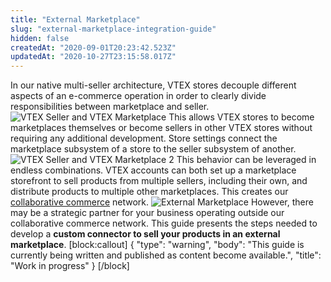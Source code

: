 ```yaml
---
title: "External Marketplace"
slug: "external-marketplace-integration-guide"
hidden: false
createdAt: "2020-09-01T20:23:42.523Z"
updatedAt: "2020-10-27T23:15:58.017Z"
---
```


In our native multi-seller architecture, VTEX stores decouple different aspects of an e-commerce operation in order to clearly divide responsibilities between marketplace and seller.
![VTEX Seller and VTEX Marketplace](https://cdn.jsdelivr.net/gh/vtexdocs/dev-portal-content@main/images/external-marketplace-integration-guide-0.png)
This allows VTEX stores to become marketplaces themselves or become sellers in other VTEX stores without requiring any additional development. Store settings connect the marketplace subsystem of a store to the seller subsystem of another.
![VTEX Seller and VTEX Marketplace 2](https://cdn.jsdelivr.net/gh/vtexdocs/dev-portal-content@main/images/external-marketplace-integration-guide-1.png)
This behavior can be leveraged in endless combinations. VTEX accounts can both set up a marketplace storefront to sell products from multiple sellers, including their own, and distribute products to multiple other marketplaces. This creates our [collaborative commerce](https://vtex.com/en/blog/strategy/collaborative-commerce-imperative-why-digital-first-collaboration-is-at-the-core-of-todays-business-success/) network.
![External Marketplace](https://cdn.jsdelivr.net/gh/vtexdocs/dev-portal-content@main/images/external-marketplace-integration-guide-2.png)
However, there may be a strategic partner for your business operating outside our collaborative commerce network. This guide presents the steps needed to develop a **custom connector to sell your products in an external marketplace**.
[block:callout]
{
  "type": "warning",
  "body": "This guide is currently being written and published as content become available.",
  "title": "Work in progress"
}
[/block]
